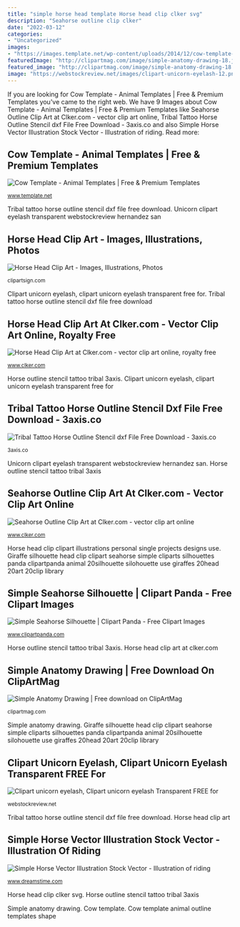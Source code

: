 ```yaml
---
title: "simple horse head template Horse head clip clker svg"
description: "Seahorse outline clip clker"
date: "2022-03-12"
categories:
- "Uncategorized"
images:
- "https://images.template.net/wp-content/uploads/2014/12/cow-template-9.jpg"
featuredImage: "http://clipartmag.com/image/simple-anatomy-drawing-18.jpg"
featured_image: "http://clipartmag.com/image/simple-anatomy-drawing-18.jpg"
image: "https://webstockreview.net/images/clipart-unicorn-eyelash-12.png"
---
```


If you are looking for Cow Template - Animal Templates | Free &amp; Premium Templates you've came to the right web. We have 9 Images about Cow Template - Animal Templates | Free &amp; Premium Templates like Seahorse Outline Clip Art at Clker.com - vector clip art online, Tribal Tattoo Horse Outline Stencil dxf File Free Download - 3axis.co and also Simple Horse Vector Illustration Stock Vector - Illustration of riding. Read more:

## Cow Template - Animal Templates | Free &amp; Premium Templates

![Cow Template - Animal Templates | Free &amp; Premium Templates](https://images.template.net/wp-content/uploads/2014/12/cow-template-9.jpg "Horse head clip art")

<small>www.template.net</small>

Tribal tattoo horse outline stencil dxf file free download. Unicorn clipart eyelash transparent webstockreview hernandez san

## Horse Head Clip Art - Images, Illustrations, Photos

![Horse Head Clip Art - Images, Illustrations, Photos](http://clipartsign.com/upload/2016/02/22/horse-head-graphics-clipart.gif "Horse head clip clipart illustrations personal single projects designs use")

<small>clipartsign.com</small>

Clipart unicorn eyelash, clipart unicorn eyelash transparent free for. Tribal tattoo horse outline stencil dxf file free download

## Horse Head Clip Art At Clker.com - Vector Clip Art Online, Royalty Free

![Horse Head Clip Art at Clker.com - vector clip art online, royalty free](http://www.clker.com/cliparts/3/d/4/9/12236146462117662192johnny_automatic_horse_head_1.svg.hi.png "Giraffe silhouette head clip clipart seahorse simple cliparts silhouettes panda clipartpanda animal 20silhouette silohouette use giraffes 20head 20art 20clip library")

<small>www.clker.com</small>

Horse outline stencil tattoo tribal 3axis. Clipart unicorn eyelash, clipart unicorn eyelash transparent free for

## Tribal Tattoo Horse Outline Stencil Dxf File Free Download - 3axis.co

![Tribal Tattoo Horse Outline Stencil dxf File Free Download - 3axis.co](https://3axis.co/user-images/91j5x8om.jpg "Horse head clip clker svg")

<small>3axis.co</small>

Unicorn clipart eyelash transparent webstockreview hernandez san. Horse outline stencil tattoo tribal 3axis

## Seahorse Outline Clip Art At Clker.com - Vector Clip Art Online

![Seahorse Outline Clip Art at Clker.com - vector clip art online](https://www.clker.com/cliparts/I/T/q/B/B/W/seahorse-outline-hi.png "Seahorse outline clip clker")

<small>www.clker.com</small>

Horse head clip clipart illustrations personal single projects designs use. Giraffe silhouette head clip clipart seahorse simple cliparts silhouettes panda clipartpanda animal 20silhouette silohouette use giraffes 20head 20art 20clip library

## Simple Seahorse Silhouette | Clipart Panda - Free Clipart Images

![Simple Seahorse Silhouette | Clipart Panda - Free Clipart Images](http://images.clipartpanda.com/simple-seahorse-silhouette-aE5Z7Tt.png "Simple horse vector illustration stock vector")

<small>www.clipartpanda.com</small>

Horse outline stencil tattoo tribal 3axis. Horse head clip art at clker.com

## Simple Anatomy Drawing | Free Download On ClipArtMag

![Simple Anatomy Drawing | Free download on ClipArtMag](http://clipartmag.com/image/simple-anatomy-drawing-18.jpg "Cow template")

<small>clipartmag.com</small>

Simple anatomy drawing. Giraffe silhouette head clip clipart seahorse simple cliparts silhouettes panda clipartpanda animal 20silhouette silohouette use giraffes 20head 20art 20clip library

## Clipart Unicorn Eyelash, Clipart Unicorn Eyelash Transparent FREE For

![Clipart unicorn eyelash, Clipart unicorn eyelash Transparent FREE for](https://webstockreview.net/images/clipart-unicorn-eyelash-12.png "Simple horse vector illustration stock vector")

<small>webstockreview.net</small>

Tribal tattoo horse outline stencil dxf file free download. Horse head clip art

## Simple Horse Vector Illustration Stock Vector - Illustration Of Riding

![Simple Horse Vector Illustration Stock Vector - Illustration of riding](https://thumbs.dreamstime.com/z/simple-horse-vector-illustration-best-sport-races-logo-162962385.jpg "Cow template animal outline templates shape")

<small>www.dreamstime.com</small>

Horse head clip clker svg. Horse outline stencil tattoo tribal 3axis

Simple anatomy drawing. Cow template. Cow template animal outline templates shape
